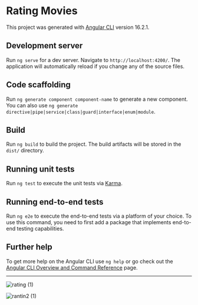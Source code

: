 # Rating Movies

This project was generated with [Angular CLI](https://github.com/angular/angular-cli) version 16.2.1.

## Development server

Run `ng serve` for a dev server. Navigate to `http://localhost:4200/`. The application will automatically reload if you change any of the source files.

## Code scaffolding

Run `ng generate component component-name` to generate a new component. You can also use `ng generate directive|pipe|service|class|guard|interface|enum|module`.

## Build

Run `ng build` to build the project. The build artifacts will be stored in the `dist/` directory.

## Running unit tests

Run `ng test` to execute the unit tests via [Karma](https://karma-runner.github.io).

## Running end-to-end tests

Run `ng e2e` to execute the end-to-end tests via a platform of your choice. To use this command, you need to first add a package that implements end-to-end testing capabilities.

## Further help

To get more help on the Angular CLI use `ng help` or go check out the [Angular CLI Overview and Command Reference](https://angular.io/cli) page.

*****************************************************************************************************************************************************************************************************************************

![rating (1)](https://github.com/ELJAMAOUI/rating-movies-angular/assets/75399470/77ec114d-7bdc-4adc-80db-a469a6c7f741)






![rantin2 (1)](https://github.com/ELJAMAOUI/rating-movies-angular/assets/75399470/12ac6dc1-2616-427c-8912-1f7483a9bbf5)




